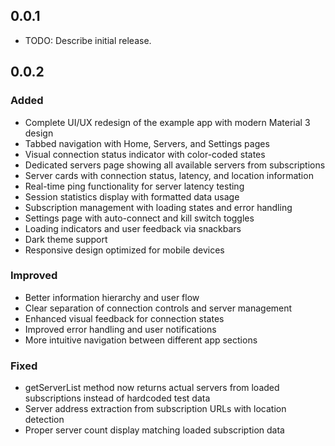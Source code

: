 ## 0.0.1

* TODO: Describe initial release.

## 0.0.2

### Added
* Complete UI/UX redesign of the example app with modern Material 3 design
* Tabbed navigation with Home, Servers, and Settings pages
* Visual connection status indicator with color-coded states
* Dedicated servers page showing all available servers from subscriptions
* Server cards with connection status, latency, and location information
* Real-time ping functionality for server latency testing
* Session statistics display with formatted data usage
* Subscription management with loading states and error handling
* Settings page with auto-connect and kill switch toggles
* Loading indicators and user feedback via snackbars
* Dark theme support
* Responsive design optimized for mobile devices

### Improved
* Better information hierarchy and user flow
* Clear separation of connection controls and server management
* Enhanced visual feedback for connection states
* Improved error handling and user notifications
* More intuitive navigation between different app sections

### Fixed
* getServerList method now returns actual servers from loaded subscriptions instead of hardcoded test data
* Server address extraction from subscription URLs with location detection
* Proper server count display matching loaded subscription data
